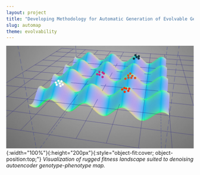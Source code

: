 ```yaml
---
layout: project
title: "Developing Methodology for Automatic Generation of Evolvable Genotype-Phenotype Maps"
slug: automap
theme: evolvability
---
```


![visualization of rugged fitness landscape suited to denoising autoencoder genotype-phenotype map.](/resources/cover-automap.png){:width="100%"}{:height="200px"}{:style="object-fit:cover; object-position:top;"}
_Visualization of rugged fitness landscape suited to denoising autoencoder genotype-phenotype map._
